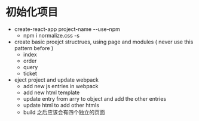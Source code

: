 # 初始化项目
- create-react-app project-name --use-npm
  - npm i normalize.css -s
- create basic proejct structrues, using page and modules ( never use this pattern before )
  - index
  - order
  - query
  - ticket
- eject project and update webpack
  - add new js entries in webpack
  - add new html template
  - update entry from arry to object and add the other entries
  - update html to add other htmls
  - build 之后应该会有四个独立的页面

